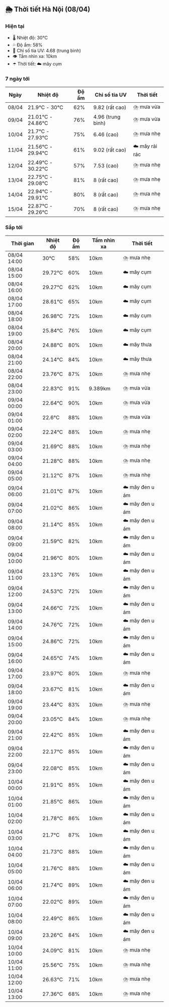 ## 🌦️ Thời tiết Hà Nội (08/04)

### Hiện tại

- 🌡️ Nhiệt độ: 30℃
- 💦 Độ ẩm: 58%
- 🌟 Chỉ số tia UV: 4.68 (trung bình)
- 👁️ Tầm nhìn xa: 10km
- ☂️ Thời tiết: ☁️ mây cụm

### 7 ngày tới

| Ngày | Nhiệt độ | Độ ẩm | Chỉ số tia UV | Thời tiết |
| --- | --- | --- | --- | --- |
| 08/04 | 21.9℃ - 30℃ | 62% | 9.82 (rất cao) | ⛈️ mưa vừa |
| 09/04 | 21.01℃ - 24.86℃ | 76% | 4.96 (trung bình) | ⛈️ mưa vừa |
| 10/04 | 21.7℃ - 27.93℃ | 75% | 6.46 (cao) | ⛈️ mưa nhẹ |
| 11/04 | 21.56℃ - 29.94℃ | 61% | 9.02 (rất cao) | ☁️ mây rải rác |
| 12/04 | 22.49℃ - 30.22℃ | 57% | 7.53 (cao) | ⛈️ mưa nhẹ |
| 13/04 | 22.75℃ - 29.08℃ | 81% | 8 (rất cao) | ⛈️ mưa nhẹ |
| 14/04 | 22.94℃ - 29.91℃ | 80% | 8 (rất cao) | ⛈️ mưa nhẹ |
| 15/04 | 22.87℃ - 29.26℃ | 70% | 8 (rất cao) | ⛈️ mưa nhẹ |

### Sắp tới

| Thời gian | Nhiệt độ | Độ ẩm | Tầm nhìn xa | Thời tiết |
| --- | --- | --- | --- | --- |
| 08/04 14:00 | 30℃ | 58% | 10km | ⛈️ mưa nhẹ |
| 08/04 15:00 | 29.72℃ | 60% | 10km | ☁️ mây cụm |
| 08/04 16:00 | 29.27℃ | 62% | 10km | ☁️ mây cụm |
| 08/04 17:00 | 28.61℃ | 65% | 10km | ☁️ mây cụm |
| 08/04 18:00 | 26.98℃ | 72% | 10km | ☁️ mây cụm |
| 08/04 19:00 | 25.84℃ | 76% | 10km | ☁️ mây cụm |
| 08/04 20:00 | 24.88℃ | 80% | 10km | ☁️ mây thưa |
| 08/04 21:00 | 24.14℃ | 84% | 10km | ☁️ mây thưa |
| 08/04 22:00 | 23.76℃ | 87% | 10km | ⛈️ mưa nhẹ |
| 08/04 23:00 | 22.83℃ | 91% | 9.389km | ⛈️ mưa vừa |
| 09/04 00:00 | 22.64℃ | 90% | 10km | ⛈️ mưa vừa |
| 09/04 01:00 | 22.6℃ | 88% | 10km | ⛈️ mưa vừa |
| 09/04 02:00 | 22.24℃ | 88% | 10km | ⛈️ mưa nhẹ |
| 09/04 03:00 | 21.69℃ | 88% | 10km | ⛈️ mưa nhẹ |
| 09/04 04:00 | 21.28℃ | 88% | 10km | ⛈️ mưa nhẹ |
| 09/04 05:00 | 21.12℃ | 87% | 10km | ⛈️ mưa nhẹ |
| 09/04 06:00 | 21.01℃ | 87% | 10km | ☁️ mây đen u ám |
| 09/04 07:00 | 21.02℃ | 86% | 10km | ☁️ mây đen u ám |
| 09/04 08:00 | 21.14℃ | 85% | 10km | ☁️ mây đen u ám |
| 09/04 09:00 | 21.59℃ | 82% | 10km | ☁️ mây đen u ám |
| 09/04 10:00 | 21.96℃ | 80% | 10km | ☁️ mây đen u ám |
| 09/04 11:00 | 23.13℃ | 76% | 10km | ☁️ mây đen u ám |
| 09/04 12:00 | 24.53℃ | 72% | 10km | ☁️ mây đen u ám |
| 09/04 13:00 | 24.66℃ | 72% | 10km | ☁️ mây đen u ám |
| 09/04 14:00 | 24.76℃ | 72% | 10km | ☁️ mây đen u ám |
| 09/04 15:00 | 24.86℃ | 72% | 10km | ☁️ mây đen u ám |
| 09/04 16:00 | 24.65℃ | 74% | 10km | ☁️ mây đen u ám |
| 09/04 17:00 | 23.97℃ | 80% | 10km | ⛈️ mưa nhẹ |
| 09/04 18:00 | 23.67℃ | 81% | 10km | ☁️ mây đen u ám |
| 09/04 19:00 | 23.44℃ | 83% | 10km | ⛈️ mưa nhẹ |
| 09/04 20:00 | 23.05℃ | 84% | 10km | ⛈️ mưa nhẹ |
| 09/04 21:00 | 22.42℃ | 85% | 10km | ☁️ mây đen u ám |
| 09/04 22:00 | 22.17℃ | 85% | 10km | ☁️ mây đen u ám |
| 09/04 23:00 | 22.08℃ | 85% | 10km | ☁️ mây đen u ám |
| 10/04 00:00 | 21.91℃ | 85% | 10km | ☁️ mây đen u ám |
| 10/04 01:00 | 21.85℃ | 86% | 10km | ☁️ mây đen u ám |
| 10/04 02:00 | 21.78℃ | 86% | 10km | ☁️ mây đen u ám |
| 10/04 03:00 | 21.7℃ | 87% | 10km | ☁️ mây đen u ám |
| 10/04 04:00 | 21.73℃ | 88% | 10km | ☁️ mây đen u ám |
| 10/04 05:00 | 21.76℃ | 88% | 10km | ☁️ mây đen u ám |
| 10/04 06:00 | 21.74℃ | 89% | 10km | ☁️ mây đen u ám |
| 10/04 07:00 | 22.02℃ | 89% | 10km | ☁️ mây đen u ám |
| 10/04 08:00 | 22.49℃ | 86% | 10km | ☁️ mây đen u ám |
| 10/04 09:00 | 23.26℃ | 84% | 10km | ☁️ mây đen u ám |
| 10/04 10:00 | 24.09℃ | 81% | 10km | ⛈️ mưa nhẹ |
| 10/04 11:00 | 25.56℃ | 75% | 10km | ⛈️ mưa nhẹ |
| 10/04 12:00 | 26.63℃ | 71% | 10km | ⛈️ mưa nhẹ |
| 10/04 13:00 | 27.36℃ | 68% | 10km | ⛈️ mưa nhẹ |

